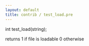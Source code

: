 ```yaml
---
layout: default
title: contrib / test_load.pre
---
```


int test_load(string);

returns 1 if file is loadable
0 otherwise
